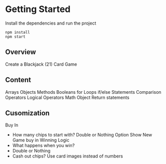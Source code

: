 # Getting Started
Install the dependencies and run the project
```
npm install
npm start
```

## Overview
Create a Blackjack (21) Card Game

## Content
Arrays
Objects
Methods
Booleans
for Loops
if/else Statements
Comparison Operators
Logical Operators
Math Object
Return statements

## Cusomization
Buy In
- How many chips to start with?
Double or Nothing Option
Show New Game buy in
Winning Logic
- What happens when you win?
- Double or Nothing
- Cash out chips?
Use card images instead of numbers

